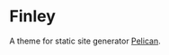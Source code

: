 # Finley

A theme for static site generator [Pelican](https://docs.getpelican.com/en/latest/index.html).
